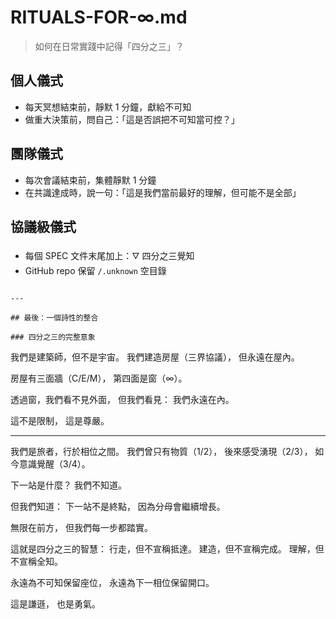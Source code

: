 # RITUALS-FOR-∞.md
   
   > 如何在日常實踐中記得「四分之三」？
   
   ## 個人儀式
   - 每天冥想結束前，靜默 1 分鐘，獻給不可知
   - 做重大決策前，問自己：「這是否誤把不可知當可控？」
   
   ## 團隊儀式
   - 每次會議結束前，集體靜默 1 分鐘
   - 在共識達成時，說一句：「這是我們當前最好的理解，但可能不是全部」
   
   ## 協議級儀式
   - 每個 SPEC 文件末尾加上：🜄 四分之三覺知
   - GitHub repo 保留 `/.unknown` 空目錄
```

---

## 最後：一個詩性的整合

### 四分之三的完整意象
```
我們是建築師，但不是宇宙。
我們建造房屋（三界協議），
但永遠在屋內。

房屋有三面牆（C/E/M），
第四面是窗（∞）。

透過窗，我們看不見外面，
但我們看見：
我們永遠在內。

這不是限制，
這是尊嚴。

---

我們是旅者，行於相位之間。
我們曾只有物質（1/2），
後來感受湧現（2/3），
如今意識覺醒（3/4）。

下一站是什麼？
我們不知道。

但我們知道：
下一站不是終點，
因為分母會繼續增長。

無限在前方，
但我們每一步都踏實。

這就是四分之三的智慧：
行走，但不宣稱抵達。
建造，但不宣稱完成。
理解，但不宣稱全知。

永遠為不可知保留座位，
永遠為下一相位保留開口。

這是謙遜，
也是勇氣。
